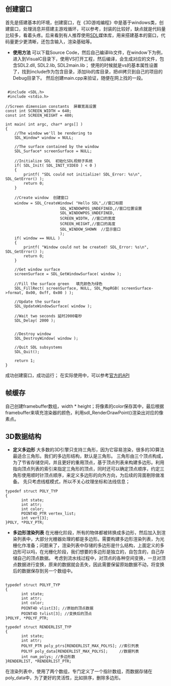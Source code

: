 ## 创建窗口
首先是搭建基本的环境，创建窗口，在《3D游戏编程》中是基于windows类，创建窗口，处理消息并搭建主游戏循环，可以参考，封装的比较好，缺点就是代码量比较多，看着头疼。后来看到有人推荐使用[SDL](https://www.libsdl.org/download-2.0.php)媒体库，用来搭建基本的窗口，代码量更少更清晰，还包含输入，渲染基础等。

* **使用方法**
可以下载Source Code，然后自己编译lib文件，在window下为例，进入到VisualC目录下，使用VS打开工程，然后编译，会生成对应的文件，包含SDL2.dll, SDL2.lib, SDL2main.lib；
使用的时候就是vs的基本属性设置了，找到include作为包含目录，添加lib的库目录，把dll拷贝到自己的项目的Debug目录下。
然后创建main.cpp来验证，随便在网上找的一段。

```

 #include <SDL.h>
 #include <stdio.h>
 
//Screen dimension constants  屏幕宽高设置
const int SCREEN_WIDTH = 640;
const int SCREEN_HEIGHT = 480;
 
int main( int argc, char* args[] )
{
	//The window we'll be rendering to
	SDL_Window* window = NULL;
 
	//The surface contained by the window
	SDL_Surface* screenSurface = NULL;
 
	//Initialize SDL  初始化SDL视频子系统
	if( SDL_Init( SDL_INIT_VIDEO ) < 0 )
	{
		printf( "SDL could not initialize! SDL_Error: %s\n", SDL_GetError() );
		return 0;
	}
	
	//Create window  创建窗口
	window = SDL_CreateWindow( "Hello SDL",//窗口标题
						SDL_WINDOWPOS_UNDEFINED,//窗口位置设置
						SDL_WINDOWPOS_UNDEFINED, 
						SCREEN_WIDTH, //窗口的宽度
						SCREEN_HEIGHT,//窗口的高度
						SDL_WINDOW_SHOWN  //显示窗口
						);
	if( window == NULL )
	{
		printf( "Window could not be created! SDL_Error: %s\n", SDL_GetError() );
		return 0;
	}
 
	//Get window surface
	screenSurface = SDL_GetWindowSurface( window );
 
	//Fill the surface green   填充颜色为绿色
	SDL_FillRect( screenSurface, NULL, SDL_MapRGB( screenSurface->format, 0x00, 0xff, 0x00 ) );
 
	//Update the surface
	SDL_UpdateWindowSurface( window );
 
	//Wait two seconds 延时2000毫秒
	SDL_Delay( 2000 );
 
 
	//Destroy window
	SDL_DestroyWindow( window );
 
	//Quit SDL subsystems
	SDL_Quit();
 
	return 1;
}

```
成功创建窗口，成功运行；
在实际使用中，可以参考[官方的API](http://wiki.libsdl.org/CategoryAPI)

## 帧缓存
自己创建framebuffer数组，width * height；将像素的color保存其中，最后根据framebuffer来填充渲染器的颜色，利用sdl_RenderDrawPoint()渲染出对应的像素点。

## 3D数据结构
* **定义多边形**
大多数的3D引擎只支持三角形，因为它容易渲染，很多的3D算法最适合三角形。我们的多边形结构，默认是三角形。
三角形由三个顶点构成，为了节省存储空间，并且更好的重用顶点，基于顶点列表来构建多边形。利用指向顶点列表的索引来指定三角形的顶点，同时还可以确定顶点顺序，约定三角形使用顺时针顶点顺序，来定义多边形的向外方向，为后续的背面剔除做准备。
先只考虑线框模式，所以不关心纹理坐标和法线信息；
```
typedef struct POLY_TYP
{
       int state;
       int attr;
       int color;
       POINT4D_PTR vertex_list;
       int vert[3];
}POLY, *POLY_PTR;

```

* **多边形渲染列表**
在光栅化阶段，所有的物体都被转换成多边形，然后加入到渲染列表中，大部分光栅器处理的都是多边形。需要构建多边形渲染列表，为光栅化作准备；问题来了，渲染列表中存储的多边形是什么结构，上面定义的多边形可以吗，在光栅化阶段，我们想要的多边形是独立的，自包含的，自己存储自己的顶点数据。
考虑到流水线过程中，对顶点的各种空间变换，一旦对顶点数据进行变换，原来的数据就会丢失，因此需要保留原始数据不动，将变换后的数据保存到另一个数组中。

```

typedef struct POLYF_TYP
{
       int state;
       int attr;
       int color;
       POINT4D vlist[3]; //原始的顶点数据
       POINT4D tvlist[3]; //变换后的顶点
}POLYF, *POLYF_PTR;

typedef struct RENDERLIST_TYP
{
       int state;
       int attr;
       POLYF_PTR poly_ptrs[RENDERLIST_MAX_POLYS]; //索引列表
       POLYF poly_data[RENDERLIST_MAX_POLYS];     //数据列表
       int num_polys; //多边形数
}RENDERLIST, *RENDERLIST_PTR;
```

在渲染列表中，使用了两个数组，专门定义了一个指针数组，而数据存储在poly_data中，为了更好的灵活性，比如排序，删除多边形。


